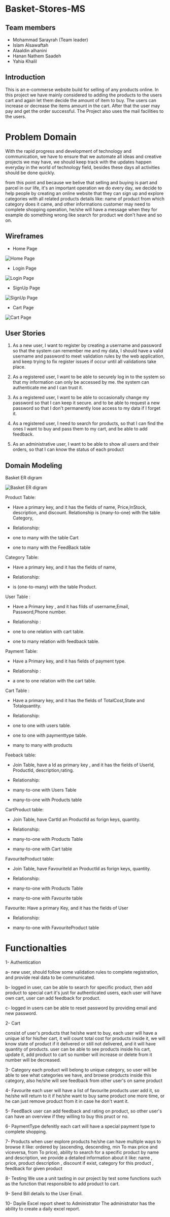 # Basket-Stores-MS

## Team members

- Mohammad Sarayrah (Team leader)
- Islam Alsawaftah
- Alaaldin alhanini
- Hanan Nathem Saadeh
- Yahia Khalil

## Introduction

This is an e-commerse website build for selling of any products online. In this project we have mainly considered to adding the products to the users cart and again let them decide the amount of item to buy. The users can increase or decrease the items amount in the cart. After that the user may pay and get the order successful. The Project also uses the mail facilities to the users.

# Problem Domain

With the rapid progress and development of technology and communication, we have to ensure that we automate all ideas and creative projects we may have, we should keep track with the updates happen everyday in the world of technology field, besides these days all activities should be done quickly.

from this point and because we belive that selling and buying is part and parcel in our life, it's an important operation we do every day, we decide to help people by creating an online website that they can sign up and  explore categories with all related products details like: name of product from which category does it came, and other informations customer may need to complete shopping operation, he/she will have a  message when they for example do something wrong like search for product we don't have and so on.

## Wireframes

- Home Page

![Home Page](./img/HomePage.jpeg)

- Login Page

![Login Page](./img/Login.jpeg)

- SignUp Page

![SignUp Page](./img/SingUp.jpeg)

- Cart Page 

![Cart Page](./img/CartPage.jpeg)


## User Stories

1. As a new user, I want to register by creating a username and password so that the system can remember me and my data,
I should have a valid username and password to meet validation rules by the web application, and keep trying to fix register issues if occur until all validations take place.


2. As a registered user, I want to be able to securely log in to the system so that my information can only be accessed by me.
the system can authenticate me and I can trust it.


3. As a registered user, I want to be able to occasionally change my password so that I can keep it secure. and to be able to request a new password so that I don't permanently lose access to my data if I forget it.


4. As a registered user, I need to search for products, so that I can find the ones I want to buy and pass them to my cart, and be able to add feedback.


5. As an administrative user, I want to be able to show all users and their orders, so that I can know the status of each product



## Domain Modeling

Basket ER digram 

![Basket ER digram](./img/ERD.png)

Product Table: 

- Have a primary key, and it has the fields of name, Price,InStock, description, and discount. Relationship is (many-to-one) with the  table Category, 

- Relationship:

- one to many with the table Cart

- one to many with the FeedBack table

Category Table: 

- Have a primary key, and it has the fields of name,

- Relationship:

-  is (one-to-many) with the table Product.

User Table :

- Have a Primary key , and it has filds of username,Email, Password,Phone number.

- Relationship :

- one to one relation with cart table.

- one to many relation with feedback table.

Payment Table: 

- Have a Primary key, and it has fields of payment type.

- Relationship : 

- a one to one relation with the cart table.

Cart Table :

- Have a primary key, and it has the fields of TotalCost,State and Totalquantity. 

- Relationship:

- one to one with users table.

- one to one with paymenttype table.

- many to many with products

Feeback table: 

- Join Table, have a Id as primary key , and it has the fields of UserId, ProductId, description,rating.

- Relationship:

- many-to-one with Users Table

- many-to-one with Products table

CartProduct table: 

- Join Table, have CartId an ProductId as forign keys, quantity. 

- Relationship:

- many-to-one with Products Table

- many-to-one with Cart table

FavouriteProduct table: 

- Join Table, have FavouriteId an ProductId as forign keys, quantity. 

- Relationship:

- many-to-one with Products Table

- many-to-one with Favourite table

Favourite: Have a primary Key, and it has the fields of User

- Relationship:

- many-to-one with FavouriteProduct table


# Functionalties 

1- Authentication

a- new user, should follow some validation rules to complete registration, and provide real data to be communicated.

b- logged in user, can be able to search for specific product, then add product to special cart it's just for authenticated users, each user will have own cart, user can add feedback for product.

c- logged in users can be able to reset password by providing email and new password.

2- Cart

consist of user's products that he/she want to buy, each user will have a unique id for his/her cart, it will count total cost for products inside it, we will know state of product if it delivered or still not delivered, and it will have quantity of products.
user can be able to see products inside his cart, update it, add product to cart so number will increase or delete from it number will be decreased.

3- Category
each product will belong to unique category, so user will be able to see what categories we have, and browse products inside this category, also he/she will see feedback from other user's on same product

4- Favourite 
each user will have a list of favourite products user add it, so he/she will return to it if he/she want to buy same product one more time, or he can just remove product from it in case he don't want it.

5- FeedBack
user can add feedback and rating on product, so other user's can have an overview if they willing to buy this pruct or no.

6- PaymentType
defenitly each cart will have a special payment type to complete shopping.

7- Products
when user explore products he/she can have multiple ways to browse it like:  ordered by (ascending, descending, min To max price and viceversa, from To price), ability to search for a specific product by name and description, we provide a detailed information about it like: name , price, product description , discount if exist, category for this product , feedback for given product

8- Testing
We use a unit tasting in our project by test some functions such as the function that responsible to add product to cart.

9- Send Bill details to the User Email.

10- Dayile Excel report sheet to Administrator
The administrator has the ability to create a daily excel report.
